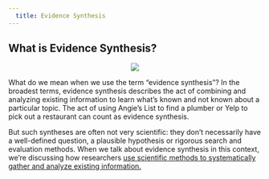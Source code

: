 ```yaml
---
  title: Evidence Synthesis
---
```


## What is Evidence Synthesis? 


<center>
<img src="{{site.baseurl}}/img/research.jpg" >
</center>


What do we mean when we use the term “evidence synthesis”? In the broadest terms, evidence synthesis describes the act of combining and analyzing existing information to learn what’s known and not known about a particular topic. The act of using Angie’s List to find a plumber or Yelp to pick out a restaurant can count as evidence synthesis. 

But such syntheses are often not very scientific: they don’t necessarily have a well-defined question, a plausible hypothesis or rigorous search and evaluation methods. When we talk about evidence synthesis in this context, we’re discussing how researchers <u>use scientific methods to systematically gather and analyze existing information.</u> 

